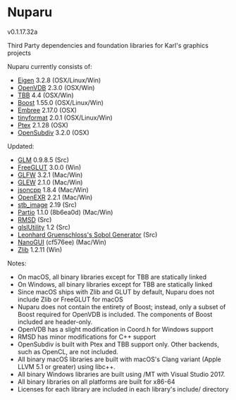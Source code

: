 Nuparu
======

v0.1.17.32a

Third Party dependencies and foundation libraries for Karl's graphics projects

Nuparu currently consists of:

* [Eigen](eigen.tuxfamily.org/) 3.2.8 (OSX/Linux/Win)
* [OpenVDB](http://www.openvdb.org/) 2.3.0 (OSX/Win)
* [TBB](https://www.threadingbuildingblocks.org/) 4.4 (OSX/Win)
* [Boost](www.boost.org) 1.55.0 (OSX/Linux/Win)
* [Embree](https://embree.github.io) 2.17.0 (OSX)
* [tinyformat](https://github.com/c42f/tinyformat) 2.0.1 (OSX/Linux/Win)
* [Ptex](http://ptex.us) 2.1.28 (OSX)
* [OpenSubdiv](http://graphics.pixar.com/opensubdiv/docs/intro.html)  3.2.0 (OSX)

Updated:

* [GLM](http://glm.g-truc.net) 0.9.8.5 (Src)
* [FreeGLUT](http://freeglut.sourceforge.net) 3.0.0 (Win)
* [GLFW](http://www.glfw.org) 3.2.1 (Mac/Win)
* [GLEW](https://github.com/nigels-com/glew) 2.1.0 (Mac/Win)
* [jsoncpp](https://github.com/open-source-parsers/jsoncpp) 1.8.4 (Mac/Win)
* [OpenEXR](http://www.openexr.com) 2.2.1 (Mac/Win)
* [stb_image](https://github.com/nothings/stb) 2.19 (Src)
* [Partio](https://www.disneyanimation.com/technology/partio.html) 1.1.0 (8b6ea0d) (Mac/Win)
* [RMSD](http://boscoh.com/code/) (Src)
* [glslUtility](https://github.com/CIS565-Fall-2012/Project0-Cuda-Checker/blob/master/HW0_MAC/src/glslUtility.cpp) 1.2 (Src)
* [Leonhard Gruenschloss's Sobol Generator](http://gruenschloss.org) (Src)
* [NanoGUI](https://github.com/wjakob/nanogui) (cf576ee) (Mac/Win)
* [Zlib](https://www.zlib.net) 1.2.11 (Win)

Notes:

* On macOS, all binary libraries except for TBB are statically linked
* On Windows, all binary libraries except for TBB are statically linked
* Since macOS ships with Zlib and GLUT by default, Nuparu does not include Zlib or FreeGLUT for macOS
* Nuparu does not contain the entirety of Boost; instead, only a subset of Boost required for OpenVDB is included. The components of Boost included are header-only.
* OpenVDB has a slight modification in Coord.h for Windows support
* RMSD has minor modifications for C++ support
* OpenSubdiv is built with Ptex and TBB support only. Other backends, such as OpenCL, are not included.
* All binary macOS libraries are built with macOS's Clang variant (Apple LLVM 5.1 or greater) using libc++.
* All binary Windows libraries are built using /MT with Visual Studio 2017.
* All binary libraries on all platforms are built for x86-64
* Licenses for each library are included in each library's include/ directory
